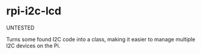 # rpi-i2c-lcd
UNTESTED

Turns some found I2C code into a class, making it easier to manage multiple I2C devices on the Pi.
